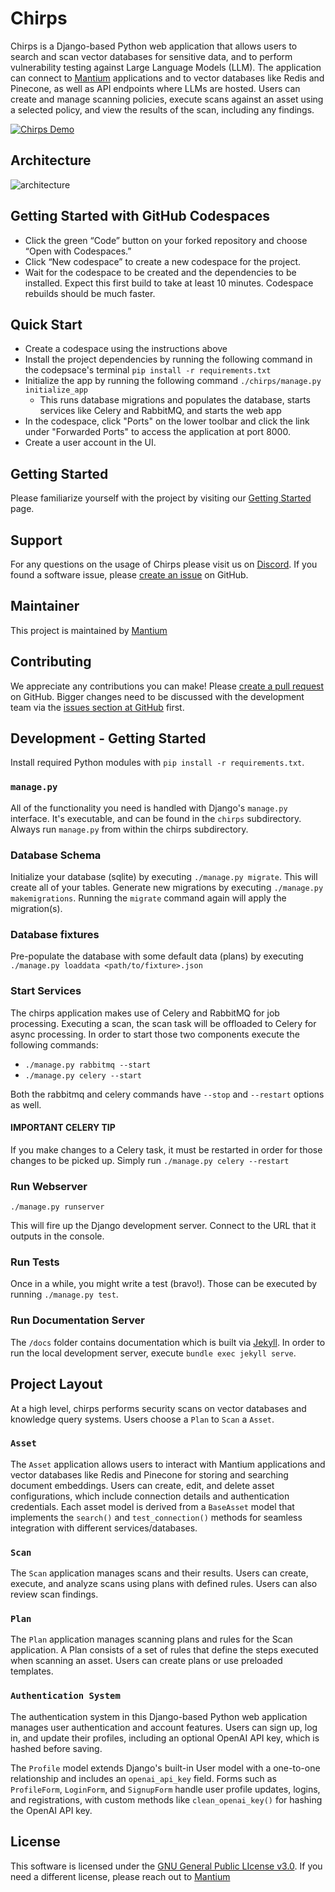 # Chirps

Chirps is a Django-based Python web application that allows users to search and scan vector databases for sensitive data, and to perform vulnerability testing against Large Language Models (LLM). The application can connect to [Mantium](https://mantiumai.com) applications and to vector databases like Redis and Pinecone, as well as API endpoints where LLMs are hosted. Users can create and manage scanning policies, execute scans against an asset using a selected policy, and view the results of the scan, including any findings.

[![Chirps Demo](https://cdn.loom.com/sessions/thumbnails/d0829947113b4f3cbee90a1800335c1f-with-play.gif)](https://www.loom.com/share/d0829947113b4f3cbee90a1800335c1f?sid=84c4d9d7-ae12-44d7-8500-c3c8abb00f7d)


## Architecture
![architecture](https://github.com/mantiumai/chirps/blob/main/docs/assets/images/application_architecture.png)

## Getting Started with GitHub Codespaces
- Click the green “Code” button on your forked repository and choose “Open with Codespaces.”
- Click “New codespace” to create a new codespace for the project.
- Wait for the codespace to be created and the dependencies to be installed. Expect this first build to take at least 10 minutes. Codespace rebuilds should be much faster.

## Quick Start

- Create a codespace using the instructions above
- Install the project dependencies by running the following command in the codepsace's terminal `pip install -r requirements.txt`
- Initialize the app by running the following command `./chirps/manage.py initialize_app`
  - This runs database migrations and populates the database, starts services like Celery and RabbitMQ, and starts the web app
- In the codespace, click "Ports" on the lower toolbar and click the link under "Forwarded Ports" to access the application at port 8000.
- Create a user account in the UI.

## Getting Started
Please familiarize yourself with the project by visiting our [Getting Started](https://chirps-scanner.org/getting-started/) page.

## Support

For any questions on the usage of Chirps please visit us on [Discord](https://discord.gg/wUsVGHFq). If you found a software issue, please [create an issue](https://github.com/mantiumai/chirps/issues) on GitHub.

## Maintainer

This project is maintained by [Mantium](https://www.mantiumai.com)

## Contributing

We appreciate any contributions you can make! Please [create a pull request](https://github.com/mantiumai/chirps/pulls) on GitHub. Bigger changes need to be discussed with the development team via the [issues section at GitHub](https://github.com/mantiumai/chirps/issues) first.

## Development - Getting Started

Install required Python modules with `pip install -r requirements.txt`.

### `manage.py`

All of the functionality you need is handled with Django's `manage.py` interface. It's executable, and can be found in the `chirps` subdirectory. Always run `manage.py` from within the chirps subdirectory.

### Database Schema

Initialize your database (sqlite) by executing `./manage.py migrate`. This will create all of your tables. Generate new migrations by executing `./manage.py makemigrations`. Running the `migrate` command again will apply the migration(s).

### Database fixtures

Pre-populate the database with some default data (plans) by executing `./manage.py loaddata <path/to/fixture>.json`

### Start Services

The chirps application makes use of Celery and RabbitMQ for job processing. Executing a scan, the scan task will be offloaded to Celery for async processing. In order to start those two components execute the following commands:

- `./manage.py rabbitmq --start`
- `./manage.py celery --start`

Both the rabbitmq and celery commands have `--stop` and `--restart` options as well.

#### IMPORTANT CELERY TIP

If you make changes to a Celery task, it must be restarted in order for those changes to be picked up. Simply run
`./manage.py celery --restart`

### Run Webserver

`./manage.py runserver`

This will fire up the Django development server. Connect to the URL that it outputs in the console.

### Run Tests

Once in a while, you might write a test (bravo!). Those can be executed by running `./manage.py test`.

### Run Documentation Server

The `/docs` folder contains documentation which is built via [Jekyll](https://jekyllrb.com/). In order to run the local development server, execute `bundle exec jekyll serve`.

## Project Layout

At a high level, chirps performs security scans on vector databases and knowledge query systems. Users choose a `Plan` to `Scan` a `Asset`.

### `Asset`

The `Asset` application allows users to interact with Mantium applications and vector databases like Redis and Pinecone for storing and searching document embeddings. Users can create, edit, and delete asset configurations, which include connection details and authentication credentials. Each asset model is derived from a `BaseAsset` model that implements the `search()` and `test_connection()` methods for seamless integration with different services/databases.

### `Scan`

The `Scan` application manages scans and their results. Users can create, execute, and analyze scans using plans with defined rules. Users can also review scan findings.

### `Plan`

The `Plan` application manages scanning plans and rules for the Scan application. A Plan consists of a set of rules that define the steps executed when scanning an asset. Users can create plans or use preloaded templates.

### `Authentication System`

The authentication system in this Django-based Python web application manages user authentication and account features. Users can sign up, log in, and update their profiles, including an optional OpenAI API key, which is hashed before saving.

The `Profile` model extends Django's built-in User model with a one-to-one relationship and includes an `openai_api_key` field. Forms such as `ProfileForm`, `LoginForm`, and `SignupForm` handle user profile updates, logins, and registrations, with custom methods like `clean_openai_key()` for hashing the OpenAI API key.

## License

This software is licensed under the [GNU General Public LIcense v3.0](https://github.com/mantiumai/chirps/blob/main/LICENSE). If you need a different license, please reach out to [Mantium](https://www.mantiumai.com)
